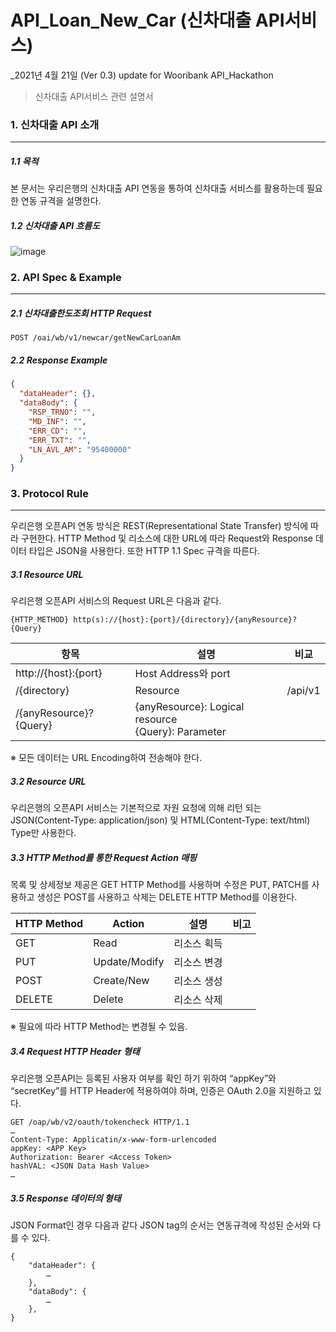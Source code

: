 # API_Loan_New_Car (신차대출 API서비스)


_2021년 4월 21일 (Ver 0.3) update for Wooribank API_Hackathon

> 신차대출 API서비스 관련 설명서

### 1. 신차대출 API 소개

----------

##### 1.1 목적

본 문서는 우리은행의 신차대출 API 연동을 통하여 신차대출 서비스를 활용하는데 필요한 연동 규격을 설명한다.

##### 1.2 신차대출 API 흐름도

![image](https://user-images.githubusercontent.com/51771396/115511508-de792f00-a2bb-11eb-93e6-1aacd631a1a7.png)





### 2. API Spec & Example

----------

##### 2.1 신차대출한도조회 HTTP Request

```
POST /oai/wb/v1/newcar/getNewCarLoanAm
```

##### 2.2 Response Example 

```json
{
  "dataHeader": {},
  "dataBody": {
    "RSP_TRNO": "",
    "MD_INF": "",
    "ERR_CD": "",
    "ERR_TXT": "",
    "LN_AVL_AM": "95400000"
  }
}
```


### 3. Protocol Rule

----------

우리은행 오픈API 연동 방식은 REST(Representational State Transfer) 방식에 따라 구현한다. HTTP Method 및 리소스에 대한 URL에 따라 Request와 Response 데이터 타입은 JSON을 사용한다.
또한 HTTP 1.1 Spec 규격을 따른다.

##### 3.1 Resource URL

우리은행 오픈API 서비스의 Request URL은 다음과 같다.
```
{HTTP_METHOD} http(s)://{host}:{port}/{directory}/{anyResource}?{Query}
```

항목 | 설명 | 비교
---- | ---- | ----
http://{host}:{port} | Host Address와 port | 	
/{directory} | Resource | /api/v1
/{anyResource}?{Query} | {anyResource}: Logical resource <br> {Query}: Parameter | 

※ 모든 데이터는 URL Encoding하여 전송해야 한다.

##### 3.2 Resource URL

우리은행의 오픈API 서비스는 기본적으로 자원 요청에 의해 리턴 되는 JSON(Content-Type: application/json) 및 HTML(Content-Type: text/html) Type만 사용한다.

##### 3.3 HTTP Method를 통한 Request Action 매핑

목록 및 상세정보 제공은 GET HTTP Method를 사용하며 수정은 PUT, PATCH를 사용하고 생성은 POST를 사용하고 삭제는 DELETE HTTP Method를 이용한다.

HTTP Method | Action | 설명 | 비고
---- | ---- | ---- | ----
GET | Read | 리소스 획득 | 
PUT | Update/Modify | 리소스 변경 | 
POST | Create/New | 리소스 생성 | 
DELETE | Delete | 리소스 삭제 | 

※ 필요에 따라 HTTP Method는 변경될 수 있음.

##### 3.4 Request HTTP Header 형태

우리은행 오픈API는 등록된 사용자 여부를 확인 하기 위하여 “appKey”와 “secretKey”를 HTTP Header에 적용하여야 하며, 인증은 OAuth 2.0을 지원하고 있다.
```
GET /oap/wb/v2/oauth/tokencheck HTTP/1.1
…
Content-Type: Applicatin/x-www-form-urlencoded
appKey: <APP Key>
Authorization: Bearer <Access Token>
hashVAL: <JSON Data Hash Value>
…
```

##### 3.5 Response 데이터의 형태
JSON Format인 경우 다음과 같다 JSON tag의 순서는 연동규격에 작성된 순서와 다를 수 있다.
```
{
    "dataHeader": {
        …
    },
    "dataBody": {
        …
    },
}
```

